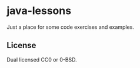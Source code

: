 # java-lessons
Just a place for some code exercises and examples.

## License
Dual licensed CC0 or 0-BSD.
